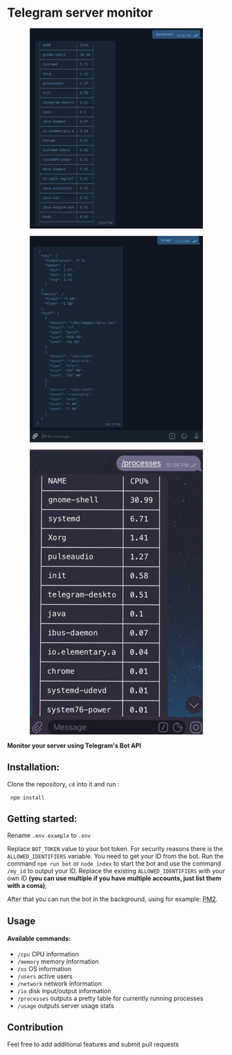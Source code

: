 # **Telegram server monitor**

<p align="center">
    <img width="400px" src="https://github.com/midnightblurz/telegram-server-monitor/raw/master/static/images/1.jpg">
</p>
<p align="center">
    <img width="400px" src="https://github.com/midnightblurz/telegram-server-monitor/raw/master/static/images/2.jpg">
</p>
<p align="center">
    <img width="400px"  src="https://github.com/midnightblurz/telegram-server-monitor/raw/master/static/images/3.jpg">
</p>


**Monitor your server using Telegram's Bot API**

## Installation:
Clone the repository, ```cd``` into it and run :
```shell script
 npm install
```

## Getting started:
Rename ```.env.example``` to ```.env```

Replace ```BOT_TOKEN``` value to your bot token. For security reasons there is the ```ALLOWED_IDENTIFIERS``` 
variable. You need to get your ID from the bot. Run the command ```npm run bot``` or ```node index``` to start the bot
and use the command ``/my_id``  to output your ID. Replace the existing 
```ALLOWED_IDENTIFIERS``` with your own ID **(you can use multiple if you have multiple accounts, just list them with a coma)**;


After that you can run the bot in the background, using for example: 
[PM2](https://pm2.keymetrics.io/docs/usage/quick-start/).


## Usage

#### Available commands: 

* ```/cpu```   CPU information
* ```/memory```  memory information
* ```/os```  OS information
*  ```/users``` active users
*  ```/network``` network information
*  ```/io``` disk input/output information
*  ```/processes``` outputs a pretty table for currently running processes
*  ```/usage``` outputs server usage stats


## Contribution
Feel free to add additional features and submit pull requests